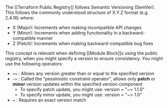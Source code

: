 The [[Terraform Public Registry]] follows Semantic Versioning (SemVer). This follows the commonly understood structure of X.Y.Z format (e.g. 2.4.16) where:
- X (Major): Increments when making incompatible API changes  
- Y (Minor): Increments when adding functionality in a backward-compatible manner  
- Z (Patch): Increments when making backward-compatible bug fixes

This concept is relevant when defining [[Module Block]]s using the public registry, when you might specify a version to ensure consistency. You might use the following operators:
- `>=` : Allows any version greater than or equal to the specified version  
- `~>` : Called the "pessimistic constraint operator", allows only **patch** or **minor** version updates within the specified version component  
	- To specify patch update, you might use:
		  version = "~> 1.1.0"
	- To specify minor update, you might use:
		  version = "~> 1.0"
- `=` : Requires an exact version match